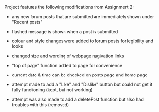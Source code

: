 Project features the following modifications from Assignment 2:

- any new forum posts that are submitted are immediately shown under "Recent posts"
- flashed message is shown when a post is submitted
- colour and style changes were added to forum posts for legibility and looks
- changed size and wording of webpage nagivation links
- "top of page" function added to page for convenience
- current date & time can be checked on posts page and home page

- attempt made to add a "Like" and "Dislike" button but could not get it fully functioning (kept, but not working)
- attempt was also made to add a deletePost function but also had troubles with this (removed)  



